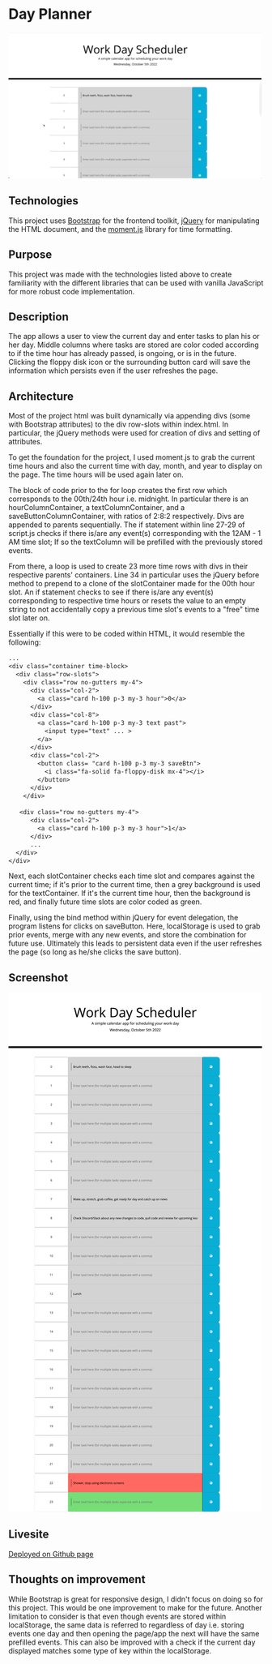 # Day Planner

![day-planner.gif](./assets/images/screen_recording.gif)

## Technologies
This project uses [Bootstrap](https://getbootstrap.com/) for the frontend toolkit, [jQuery](https://jquery.com/) for manipulating the HTML document, and the [moment.js](https://momentjs.com/) library for time formatting. 

## Purpose
This project was made with the technologies listed above to create familiarity with the different libraries that can be used with vanilla JavaScript for more robust code implementation.

## Description
The app allows a user to view the current day and enter tasks to plan his or her day. Middle columns where tasks are stored are color coded according to if the time hour has already passed, is ongoing, or is in the future. Clicking the floppy disk icon or the surrounding button card will save the information which persists even if the user refreshes the page. 


## Architecture
Most of the project html was built dynamically via appending divs (some with Bootstrap attributes) to the div row-slots within index.html. In particular, the jQuery methods were used for creation of divs and setting of attributes. 

To get the foundation for the project, I used moment.js to grab the current time hours and also the current time with day, month, and year to display on the page. The time hours will be used again later on.

The block of code prior to the for loop creates the first row which corresponds to the 00th/24th hour i.e. midnight. In particular there is an hourColumnContainer, a textColumnContainer, and a saveButtonColumnContainer, with ratios of 2:8:2 respectively. Divs are appended to parents sequentially. The if statement within line 27-29 of script.js checks if there is/are any event(s) corresponding with the 12AM - 1 AM time slot; If so the textColumn will be prefilled with the previously stored events. 

From there, a loop is used to create 23 more time rows with divs in their respective parents' containers. Line 34 in particular uses the jQuery before method to prepend to a clone of the slotContainer made for the 00th hour slot. An if statement checks to see if there is/are any event(s) corresponding to respective time hours or resets the value to an empty string to not accidentally copy a previous time slot's events to a "free" time slot later on.

Essentially if this were to be coded within HTML, it would resemble the following:

```
...
<div class="container time-block>
  <div class="row-slots">
    <div class="row no-gutters my-4">
      <div class="col-2">
        <a class="card h-100 p-3 my-3 hour">0</a> 
      </div>
      <div class="col-8">
        <a class="card h-100 p-3 my-3 text past">
          <input type="text" ... >
        </a>
      </div>
      <div class="col-2">
        <button class= "card h-100 p-3 my-3 saveBtn">
          <i class="fa-solid fa-floppy-disk mx-4"></i>
        </button>
      </div>
    </div>

   <div class="row no-gutters my-4">
      <div class="col-2">
        <a class="card h-100 p-3 my-3 hour">1</a> 
      </div>
      ...
  </div>
</div>
```

Next, each slotContainer checks each time slot and compares against the current time; if it's prior to the current time, then a grey background is used for the textContainer. If it's the current time hour, then the background is red, and finally future time slots are color coded as green.

Finally, using the bind method within jQuery for event delegation, the program listens for clicks on saveButton. Here, localStorage is used to grab prior events, merge with any new events, and store the combination for future use. Ultimately this leads to persistent data even if the user refreshes the page (so long as he/she clicks the save button).

## Screenshot
![screenshot](./assets/images/screenshot.png)

## Livesite
[Deployed on Github page](https://richardjhong.github.io/day-planner/)

## Thoughts on improvement
While Bootstrap is great for responsive design, I didn't focus on doing so for this project. This would be one improvement to make for the future. Another limitation to consider is that even though events are stored within localStorage, the same data is referred to regardless of day i.e. storing events one day and then opening the page/app the next will have the same prefilled events. This can also be improved with a check if the current day displayed matches some type of key within the localStorage.
